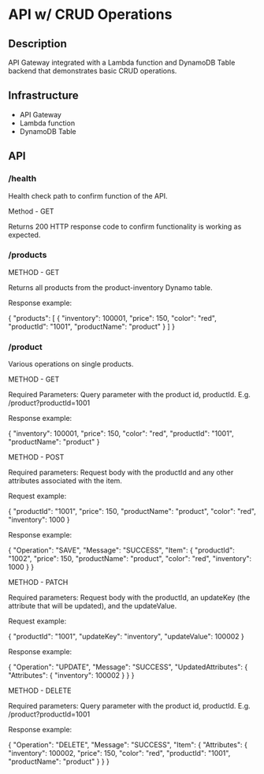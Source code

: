 # API w/ CRUD Operations

## Description
API Gateway integrated with a Lambda function and DynamoDB Table backend that demonstrates basic CRUD operations.  

## Infrastructure
- API Gateway
- Lambda function
- DynamoDB Table

## API
### /health
Health check path to confirm function of the API.

Method - GET 

Returns 200 HTTP response code to confirm functionality is working as expected.

### /products
METHOD - GET

Returns all products from the product-inventory Dynamo table.

Response example:

{
    "products": [
        {
            "inventory": 100001,
            "price": 150,
            "color": "red",
            "productId": "1001",
            "productName": "product"
        }
    ]
}

### /product
Various operations on single products.

METHOD - GET

Required Parameters:
Query parameter with the product id, productId.
E.g. /product?productId=1001

Response example:

{
    "inventory": 100001,
    "price": 150,
    "color": "red",
    "productId": "1001",
    "productName": "product"
}


METHOD - POST

Required parameters:
Request body with the productId and any other attributes associated with the item.

Request example:

{
    "productId": "1001",
    "price": 150,
    "productName": "product",
    "color": "red",
    "inventory": 1000
}

Response example:

{
    "Operation": "SAVE",
    "Message": "SUCCESS",
    "Item": {
        "productId": "1002",
        "price": 150,
        "productName": "product",
        "color": "red",
        "inventory": 1000
    }
}

METHOD - PATCH

Required parameters:
Request body with the productId, an updateKey (the attribute that will be updated), and the updateValue.

Request example:

{
    "productId": "1001",
    "updateKey": "inventory",
    "updateValue": 100002
}

Response example:

{
    "Operation": "UPDATE",
    "Message": "SUCCESS",
    "UpdatedAttributes": {
        "Attributes": {
            "inventory": 100002
        }
    }
}


METHOD - DELETE

Required parameters:
Query parameter with the product id, productId.
E.g. /product?productId=1001

Response example:

{
    "Operation": "DELETE",
    "Message": "SUCCESS",
    "Item": {
        "Attributes": {
            "inventory": 100002,
            "price": 150,
            "color": "red",
            "productId": "1001",
            "productName": "product"
        }
    }
}
